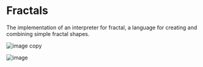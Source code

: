 # Fractals
The implementation of an interpreter for fractal, a language for creating and combining simple fractal shapes.


![image copy](https://github.com/user-attachments/assets/9e80e1fe-5e1c-4917-a65e-421fab540b40)






![image](https://github.com/user-attachments/assets/dce5970f-917b-475b-957d-a16021cc9ddb)


